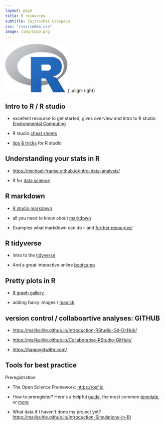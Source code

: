 ```yaml
---
layout: page
title: R resources
subtitle: Zajitschek Labspace 
css: "/css/index.css"
image: /img/Logo.png
---
```

![R Logo](/img/Rlogo.png){:.align-right}    

## Intro to R / R studio

- excellent resource to get started, gives overview and intro to R studio:
[Environmental Computing](http://environmentalcomputing.net/)
    
- R studio [cheat sheets](https://www.rstudio.com/resources/cheatsheets/)    

- [tips & tricks](https://appsilon.com/r-studio-shortcuts-and-tips/?nabe=4825491004194816:1) for R studio  


## Understanding your stats in R

- https://michael-franke.github.io/intro-data-analysis/

- R for [data science](https://r4ds.had.co.nz/)      


## R markdown

- [R studio markdown](https://rmarkdown.rstudio.com/)

- all you need to know about [markdown](https://bookdown.org/yihui/rmarkdown/)

- Examples what markdown can do – and [further resources!](https://rmarkdown.rstudio.com/gallery.html)  


## R tidyverse

- Intro to the [tidyverse](https://datacarpentry.org/R-ecology-lesson/03-dplyr.html)     
   
- And a great interactive online [bootcamp](https://r-bootcamp.netlify.app/)
    

## Pretty plots in R

- [R graph gallery](http://r-graph-gallery.com/)

- adding fancy images / [magick](https://cran.r-project.org/web/packages/magick/vignettes/intro.html)


## version control / collaboartive analyses: GITHUB

- https://malikaihle.github.io/Introduction-RStudio-Git-GitHub/

- https://malikaihle.github.io/Collaborative-RStudio-GitHub/

- https://happygitwithr.com/


## Tools for best practice

Preregistration

- The Open Science Framework: https://osf.io

- How to preregister? Here's a  helpful [guide](https://help.osf.io/hc/en-us/articles/360019738834-Create-a-Preregistration), the most common [template](https://tinyurl.com/OSFPreregTemplate), or [more](https://osf.io/zab38/wiki/home/)

- What data if I haven't done my project yet? https://malikaihle.github.io/Introduction-Simulations-in-R/

